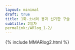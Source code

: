 ```yaml
---
layout: minimal
draft: true
title: 1화-소녀와 용과 신기한 구슬
subtitle: 2일차
permalink:/ARlog_1-2/
---
```


{% include MMARlog2.html %}

